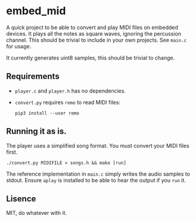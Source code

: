 # embed_mid

A quick project to be able to convert and play MIDI files on embedded devices.
It plays all the notes as square waves, ignoring the percussion channel.
This should be trivial to include in your own projects. See `main.c` for usage.

It currently generates uint8 samples, this should be trivial to change.

## Requirements

* `player.c` and `player.h` has no dependencies.
* `convert.py` requires `remo` to read MIDI files:
  
  `pip3 install --user remo`


## Running it as is.

The player uses a simplified song format. You must convert your MIDI files first.

    ./convert.py MIDIFILE > songs.h && make [run]

The reference implementation in `main.c` simply writes the audio samples to stdout.
Ensure `aplay` is installed to be able to hear the output if you `run` it.


## Lisence

MIT, do whatever with it.
